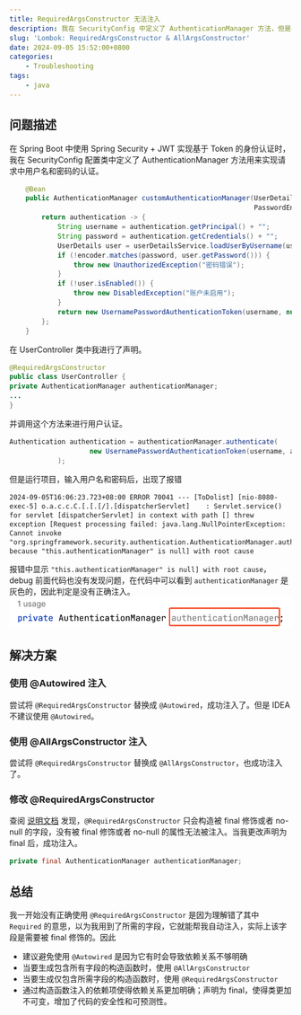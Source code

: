 ```yaml
---
title: RequiredArgsConstructor 无法注入
description: 我在 SecurityConfig 中定义了 AuthenticationManager 方法，但是在另一个类中声明时发现使用 @RequiredArgsConstructor 无法注入？
slug: 'Lombok: RequiredArgsConstructor & AllArgsConstructor'
date: 2024-09-05 15:52:00+0800
categories:
    - Troubleshooting
tags:
    - java
---
```

## 问题描述
在 Spring Boot 中使用 Spring Security + JWT 实现基于 Token 的身份认证时，我在 SecurityConfig 配置类中定义了 AuthenticationManager 方法用来实现请求中用户名和密码的认证。
```java
    @Bean
    public AuthenticationManager customAuthenticationManager(UserDetailsService userDetailsService,
                                                             PasswordEncoder encoder) {
        return authentication -> {
            String username = authentication.getPrincipal() + "";
            String password = authentication.getCredentials() + "";
            UserDetails user = userDetailsService.loadUserByUsername(username);
            if (!encoder.matches(password, user.getPassword())) {
                throw new UnauthorizedException("密码错误");
            }
            if (!user.isEnabled()) {
                throw new DisabledException("账户未启用");
            }
            return new UsernamePasswordAuthenticationToken(username, null, user.getAuthorities());
        };
    }
```
在 UserController 类中我进行了声明。
```java
@RequiredArgsConstructor
public class UserController {
private AuthenticationManager authenticationManager;
...
}
```
并调用这个方法来进行用户认证。
```java
Authentication authentication = authenticationManager.authenticate(
                    new UsernamePasswordAuthenticationToken(username, authRequest.getPassword())
            );
```
但是运行项目，输入用户名和密码后，出现了报错
```
2024-09-05T16:06:23.723+08:00 ERROR 70041 --- [ToDolist] [nio-8080-exec-5] o.a.c.c.C.[.[.[/].[dispatcherServlet]    : Servlet.service() for servlet [dispatcherServlet] in context with path [] threw exception [Request processing failed: java.lang.NullPointerException: Cannot invoke "org.springframework.security.authentication.AuthenticationManager.authenticate(org.springframework.security.core.Authentication)" because "this.authenticationManager" is null] with root cause
```
报错中显示 `"this.authenticationManager" is null] with root cause`，debug 前面代码也没有发现问题，在代码中可以看到 `authenticationManager` 是灰色的，因此判定是没有正确注入。
![alt text](image.png)
## 解决方案
### 使用 @Autowired 注入
尝试将 `@RequiredArgsConstructor` 替换成 `@Autowired`，成功注入了。但是 IDEA 不建议使用 `@Autowired`。
### 使用 @AllArgsConstructor 注入
尝试将 `@RequiredArgsConstructor` 替换成 `@AllArgsConstructor`，也成功注入了。
### 修改 @RequiredArgsConstructor
查阅 [说明文档](https://projectlombok.org/api/lombok/RequiredArgsConstructor) 发现，`@RequiredArgsConstructor` 只会构造被 final 修饰或者 no-null 的字段，没有被 final 修饰或者 no-null 的属性无法被注入。当我更改声明为 final 后，成功注入。
```java
private final AuthenticationManager authenticationManager;
```
## 总结
我一开始没有正确使用 `@RequiredArgsConstructor` 是因为理解错了其中 `Required` 的意思，以为我用到了所需的字段，它就能帮我自动注入，实际上该字段是需要被 final 修饰的。因此
- 建议避免使用 `@Autowired` 是因为它有时会导致依赖关系不够明确
- 当要生成包含所有字段的构造函数时，使用 `@AllArgsConstructor`
- 当要生成仅包含所需字段的构造函数时，使用 `@RequiredArgsConstructor`
- 通过构造函数注入的依赖项使得依赖关系更加明确；声明为 final，使得类更加不可变，增加了代码的安全性和可预测性。
